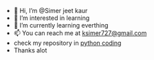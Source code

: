- 👋 Hi, I’m @Simer jeet kaur
- 👀 I’m interested in learning
- 🌱 I’m currently learning everthing
- 📫 You can reach me at ksimer727@gmail.com
- check my repository in [python coding](https://github.com/Simer123k/Sophomore-Python-Digipodium-course)
- Thanks alot
<!---
Simer123k/Simer123k is a ✨ special ✨ repository because its `README.md` (this file) appears on your GitHub profile.
You can click the Preview link to take a look at your changes.
--->
